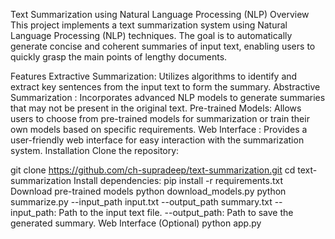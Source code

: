 Text Summarization using Natural Language Processing (NLP)
Overview
This project implements a text summarization system using Natural Language Processing (NLP) techniques. The goal is to automatically generate concise and coherent summaries of input text, enabling users to quickly grasp the main points of lengthy documents.

Features
Extractive Summarization: Utilizes algorithms to identify and extract key sentences from the input text to form the summary.
Abstractive Summarization : Incorporates advanced NLP models to generate summaries that may not be present in the original text.
Pre-trained Models: Allows users to choose from pre-trained models for summarization or train their own models based on specific requirements.
Web Interface : Provides a user-friendly web interface for easy interaction with the summarization system.
Installation
Clone the repository:

git clone https://github.com/ch-supradeep/text-summarization.git
cd text-summarization
Install dependencies:
pip install -r requirements.txt
Download pre-trained models
python download_models.py
python summarize.py --input_path input.txt --output_path summary.txt
--input_path: Path to the input text file.
--output_path: Path to save the generated summary.
Web Interface (Optional)
python app.py
